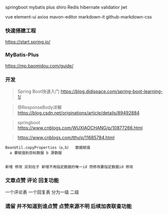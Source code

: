 springboot mybatis plus  shiro Redis hibernate validatior jwt

vue element-ui axios mavon-editor markdown-it github-markdown-css


### 快速搭建工程

https://start.spring.io/

###  MyBatis-Plus

https://mp.baomidou.com/guide/

### 开发

> Spring Boot快速入门 https://blog.didispace.com/spring-boot-learning-1/

> @ResponseBody详解  https://blog.csdn.net/originations/article/details/89492884

> springboot https://www.cnblogs.com/WUXIAOCHANG/p/10877266.html

> https://www.cnblogs.com/ttty/p/11685784.html

 

    BeanUtil.copyProperties（a,b）  数据赋值 
      a 要赋值到目标数据 b 源数据


    新增 修改 区别在于 新增不用指定数据的唯一id 而修改要指定数据id 修改



### 文章点赞 评论 回复功能
一个评论表  一个回复表
 分为一级  二级
### 遗留 并不知道到谁点赞  点赞来源不明 后续加表联查功能